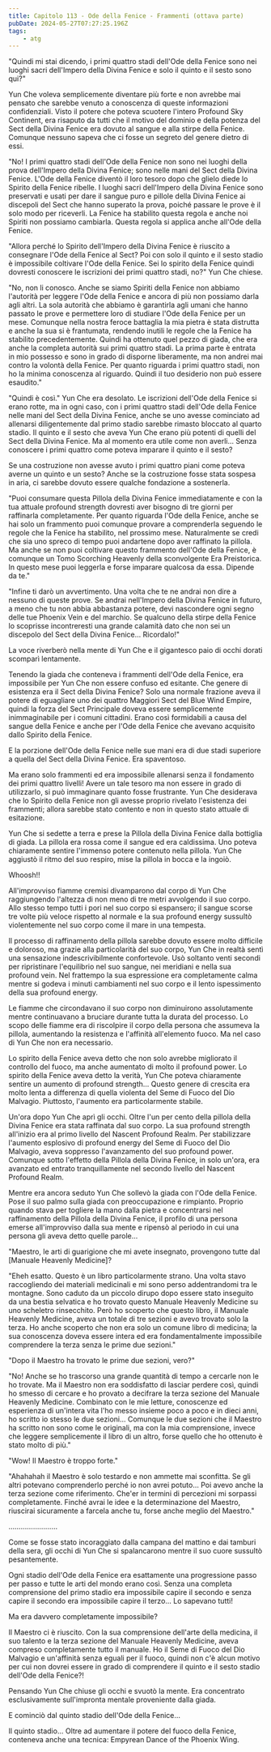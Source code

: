 ```yaml
---
title: Capitolo 113 - Ode della Fenice - Frammenti (ottava parte)
pubDate: 2024-05-27T07:27:25.196Z
tags:
    - atg
---
```





"Quindi mi stai dicendo, i primi quattro stadi dell'Ode della Fenice sono nei luoghi sacri dell'Impero della Divina Fenice e solo il quinto e il sesto sono qui?"


Yun Che voleva semplicemente diventare più forte e non avrebbe mai pensato che sarebbe venuto a conoscenza di queste informazioni confidenziali. Visto il potere che poteva scuotere l'intero Profound Sky Continent, era risaputo da tutti che il motivo del dominio e della potenza del Sect della Divina Fenice era dovuto al sangue e alla stirpe della Fenice. Comunque nessuno sapeva che ci fosse un segreto del genere dietro di essi.


"No! I primi quattro stadi dell'Ode della Fenice non sono nei luoghi della prova dell'Impero della Divina Fenice; sono nelle mani del Sect della Divina Fenice. L'Ode della Fenice diventò il loro tesoro dopo che glielo diede lo Spirito della Fenice ribelle. I luoghi sacri dell'Impero della Divina Fenice sono preservati e usati per dare il sangue puro  e pillole della Divina Fenice ai discepoli del Sect che hanno superato la prova, poiché passare le prove è il solo modo per riceverli. La Fenice ha stabilito questa regola e anche noi Spiriti non possiamo cambiarla. Questa regola si applica anche all'Ode della Fenice.


"Allora perché lo Spirito dell'Impero della Divina Fenice è riuscito a consegnare l'Ode della Fenice al Sect? Poi con solo il quinto e il sesto stadio è impossibile coltivare l'Ode della Fenice. Sei lo spirito della Fenice quindi dovresti conoscere le iscrizioni dei primi quattro stadi, no?" Yun Che chiese.


"No, non li conosco. Anche se siamo Spiriti della Fenice non abbiamo l'autorità per leggere l'Ode della Fenice e ancora di più non possiamo darla agli altri. La sola autorità che abbiamo è garantirla agli umani che hanno passato le prove e permettere loro di studiare l'Ode della Fenice per un mese. Comunque nella nostra feroce battaglia la mia pietra è stata distrutta e anche la sua si è frantumata, rendendo inutili le regole che la Fenice ha stabilito precedentemente. Quindi ha ottenuto quel pezzo di giada, che era anche la completa autorità sui primi quattro stadi. La prima parte è entrata in mio possesso e sono in grado di disporne liberamente, ma non andrei mai contro la volontà della Fenice. Per quanto riguarda i primi quattro stadi, non ho la minima conoscenza al riguardo. Quindi il tuo desiderio non può essere esaudito."


"Quindi è così." Yun Che era desolato. Le iscrizioni dell'Ode della Fenice si erano rotte, ma in ogni caso, con i primi quattro stadi dell'Ode della Fenice nelle mani del Sect della Divina Fenice, anche se uno avesse cominciato ad allenarsi diligentemente dal primo stadio sarebbe rimasto bloccato al quarto stadio. Il quinto e il sesto che aveva Yun Che erano più potenti di quelli del Sect della Divina Fenice. Ma al momento era utile come non averli... Senza conoscere i primi quattro come poteva imparare il quinto e il sesto?


Se una costruzione non avesse avuto i primi quattro piani come poteva averne un quinto e un sesto? Anche se la costruzione fosse stata sospesa in aria, ci sarebbe dovuto essere qualche fondazione a sostenerla.


"Puoi consumare questa Pillola della Divina Fenice immediatamente e con la tua attuale profound strength dovresti aver bisogno di tre giorni per raffinarla completamente. Per quanto riguarda l'Ode della Fenice, anche se hai solo un frammento puoi comunque provare a comprenderla seguendo le regole che la Fenice ha stabilito, nel prossimo mese. Naturalmente se credi che sia uno spreco di tempo puoi andartene dopo aver raffinato la pillola. Ma anche se non puoi coltivare questo frammento dell'Ode della Fenice, è comunque un Tomo Scorching Heavenly della sconvolgente Era Preistorica. In questo mese puoi leggerla e forse imparare qualcosa da essa. Dipende da te."


"Infine ti darò un avvertimento. Una volta che te ne andrai non dire a nessuno di queste prove. Se andrai nell'Impero della Divina Fenice in futuro, a meno che tu non abbia abbastanza potere, devi nascondere ogni segno delle tue Phoenix Vein e del marchio. Se qualcuno della stirpe della Fenice lo scoprisse incontreresti una grande calamità dato che non sei un discepolo del Sect della Divina Fenice... Ricordalo!"


La voce riverberò nella mente di Yun Che e il gigantesco paio di occhi dorati scomparì lentamente.


Tenendo la giada che conteneva i frammenti dell'Ode della Fenice, era impossibile per Yun Che non essere confuso ed esitante. Che genere di esistenza era il Sect della Divina Fenice? Solo una normale frazione aveva il potere di eguagliare uno dei quattro Maggiori Sect del Blue Wind Empire, quindi la forza del Sect Principale doveva essere semplicemente inimmaginabile per i comuni cittadini. Erano così formidabili a causa del sangue della Fenice e anche per l'Ode della Fenice che avevano acquisito dallo Spirito della Fenice.


E la porzione dell'Ode della Fenice nelle sue mani era di due stadi superiore a quella del Sect della Divina Fenice. Era spaventoso.


Ma erano solo frammenti ed era impossibile allenarsi senza il fondamento dei primi quattro livelli! Avere un tale tesoro ma non essere in grado di utilizzarlo, si può immaginare quanto fosse frustrante. Yun Che desiderava che lo Spirito della Fenice non gli avesse proprio rivelato l'esistenza dei frammenti; allora sarebbe stato contento e non in questo stato attuale di esitazione.


Yun Che si sedette a terra e prese la Pillola della Divina Fenice dalla bottiglia di giada. La pillola era rossa come il sangue ed era caldissima. Uno poteva chiaramente sentire l'immenso potere contenuto nella pillola. Yun Che aggiustò il ritmo del suo respiro, mise la pillola in bocca e la ingoiò.


Whoosh!!


All'improvviso fiamme cremisi divamparono dal corpo di Yun Che raggiungendo l'altezza di non meno di tre metri avvolgendo il suo corpo. Allo stesso tempo tutti i pori nel suo corpo si espansero; il sangue scorse tre volte più veloce rispetto al normale e la sua profound energy sussultò violentemente nel suo corpo come il mare in una tempesta.


Il processo di raffinamento della pillola sarebbe dovuto essere molto difficile e doloroso, ma grazie alla particolarità del suo corpo, Yun Che in realtà sentì una sensazione indescrivibilmente confortevole. Usò soltanto venti secondi per ripristinare l'equilibrio nel suo sangue, nei meridiani e nella sua profound vein. Nel frattempo la sua espressione era completamente calma mentre si godeva i minuti cambiamenti nel suo corpo e il lento ispessimento della sua profound energy.


Le fiamme che circondavano il suo corpo non diminuirono assolutamente mentre continuavano a bruciare durante tutta la durata del processo. Lo scopo delle fiamme era di riscolpire il corpo della persona che assumeva la pillola, aumentando la resistenza e l'affinità all'elemento fuoco. Ma nel caso di Yun Che non era necessario.


Lo spirito della Fenice aveva detto che non solo avrebbe migliorato il controllo del fuoco, ma anche aumentato di molto il profound power. Lo spirito della Fenice aveva detto la verità, Yun Che poteva chiaramente sentire un aumento di profound strength... Questo genere di crescita era molto lenta a differenza di quella violenta del Seme di Fuoco del Dio Malvagio. Piuttosto, l'aumento era particolarmente stabile.


Un'ora dopo Yun Che aprì gli occhi. Oltre l'un per cento della pillola della Divina Fenice era stata raffinata dal suo corpo. La sua profound strength all'inizio era al primo livello del Nascent Profound Realm. Per stabilizzare l'aumento esplosivo di profound energy del Seme di Fuoco del Dio Malvagio, aveva soppresso l'avanzamento del suo profound power.
Comunque sotto l'effetto della Pillola della Divina Fenice, in solo un'ora, era avanzato ed entrato tranquillamente nel secondo livello del Nascent Profound Realm.


Mentre era ancora seduto Yun Che sollevò la giada con l'Ode della Fenice.
Pose il suo palmo sulla giada con preoccupazione e rimpianto. Proprio quando stava per togliere la mano dalla pietra e concentrarsi nel raffinamento della Pillola della Divina Fenice, il profilo di una persona emerse all'improvviso dalla sua mente e ripensò al periodo in cui una persona gli aveva detto quelle parole...


"Maestro, le arti di guarigione che mi avete insegnato, provengono tutte dal [Manuale Heavenly Medicine]?


"Eheh esatto. Questo è un libro particolarmente strano. Una volta stavo raccogliendo dei materiali medicinali e mi sono perso addentrandomi tra le montagne. Sono caduto da un piccolo dirupo dopo essere stato inseguito da una bestia selvatica e ho trovato questo Manuale Heavenly Medicine su uno scheletro rinsecchito. Però ho scoperto che questo libro, il Manuale Heavenly Medicine, aveva un totale di tre sezioni e avevo trovato solo la terza. Ho anche scoperto che non era solo un comune libro di medicina; la sua conoscenza doveva essere intera ed era fondamentalmente impossibile comprendere la terza senza le prime due sezioni."


"Dopo il Maestro ha trovato le prime due sezioni, vero?"


"No! Anche se ho trascorso una grande quantità di tempo a cercarle non le ho trovate. Ma il Maestro non era soddisfatto di lasciar perdere così, quindi ho smesso di cercare e ho provato a decifrare la terza sezione del Manuale Heavenly Medicine. Combinato con le mie letture, conoscenze ed esperienza di un'intera vita l'ho messo insieme poco a poco e in dieci anni, ho scritto io stesso le due sezioni... Comunque le due sezioni che il Maestro ha scritto non sono come le originali, ma con la mia comprensione, invece che leggere semplicemente il libro di un altro, forse quello che ho ottenuto è stato molto di più."


"Wow! Il Maestro è troppo forte."


"Ahahahah il Maestro è solo testardo e non ammette mai sconfitta. Se gli altri potevano comprenderlo perché io non avrei potuto... Poi avevo anche la terza sezione come riferimento. Che'er in termini di percezioni mi sorpassi completamente. Finché avrai le idee e la determinazione del Maestro, riuscirai sicuramente a farcela anche tu, forse anche meglio del Maestro."


……………………


Come se fosse stato incoraggiato dalla campana del mattino e dai tamburi della sera, gli occhi di Yun Che si spalancarono mentre il suo cuore sussultò pesantemente.


Ogni stadio dell'Ode della Fenice era esattamente una progressione passo per passo e tutte le arti del mondo erano così. Senza una completa comprensione del primo stadio era impossibile capire il secondo e senza capire il secondo era impossibile capire il terzo... Lo sapevano tutti!


Ma era davvero completamente impossibile?


Il Maestro ci è riuscito. Con la sua comprensione dell'arte della medicina, il suo talento e la terza sezione del Manuale Heavenly Medicine, aveva compreso completamente tutto il manuale.
Ho il Seme di Fuoco del Dio Malvagio e un'affinità senza eguali per il fuoco, quindi non c'è alcun motivo per cui non dovrei essere in grado di comprendere il quinto e il sesto stadio dell'Ode della Fenice?!


Pensando Yun Che chiuse gli occhi e svuotò la mente. Era concentrato esclusivamente sull'impronta mentale proveniente dalla giada.


E cominciò dal quinto stadio dell'Ode della Fenice...


Il quinto stadio... Oltre ad aumentare il potere del fuoco della Fenice, conteneva anche una tecnica: Empyrean Dance of the Phoenix Wing.





